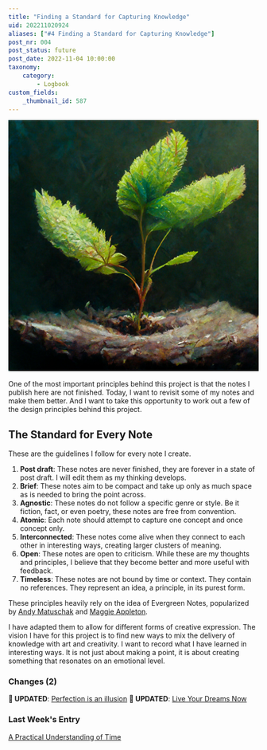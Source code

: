 ```yaml
---
title: "Finding a Standard for Capturing Knowledge"
uid: 202211020924
aliases: ["#4 Finding a Standard for Capturing Knowledge"]
post_nr: 004
post_status: future
post_date: 2022-11-04 10:00:00
taxonomy:
    category:
        - Logbook
custom_fields:
    _thumbnail_id: 587
---
```


![A sapling growing from the ground, representing one captured unit of knowledge](/_images/image-finding-a-standard-for-capturing-knowledge.jpg "Finding a Standard for Capturing Knowledge")

One of the most important principles behind this project is that the notes I publish here are not finished. Today, I want to revisit some of my notes and make them better. And I want to take this opportunity to work out a few of the design principles behind this project.

## The Standard for Every Note
These are the guidelines I follow for every note I create.

1. **Post draft**: These notes are never finished, they are forever in a state of post draft. I will edit them as my thinking develops.
2. **Brief**: These notes aim to be compact and take up only as much space as is needed to bring the point across.
3. **Agnostic**: These notes do not follow a specific genre or style. Be it fiction, fact, or even poetry, these notes are free from convention.
4. **Atomic**: Each note should attempt to capture one concept and once concept only.
5. **Interconnected**: These notes come alive when they connect to each other in interesting ways, creating larger clusters of meaning.
6. **Open**: These notes are open to criticism. While these are my thoughts and principles, I believe that they become better and more useful with feedback.
7. **Timeless**: These notes are not bound by time or context. They contain no references. They represent an idea, a principle, in its purest form.

These principles heavily rely on the idea of Evergreen Notes, popularized by [Andy Matuschak](https://notes.andymatuschak.org/Evergreen_notes) and [Maggie Appleton](https://maggieappleton.com/evergreens).

I have adapted them to allow for different forms of creative expression. The vision I have for this project is to find new ways to mix the delivery of knowledge with art and creativity. I want to record what I have learned in interesting ways. It is not just about making a point, it is about creating something that resonates on an emotional level.

### Changes (2)
**🔵 UPDATED**: [Perfection is an illusion](./perfection-is-an-illusion.md)
**🔵 UPDATED**: [Live Your Dreams Now](./live-your-dreams-now.md)

### Last Week's Entry
[A Practical Understanding of Time](./a-practical-understanding-of-time.md)